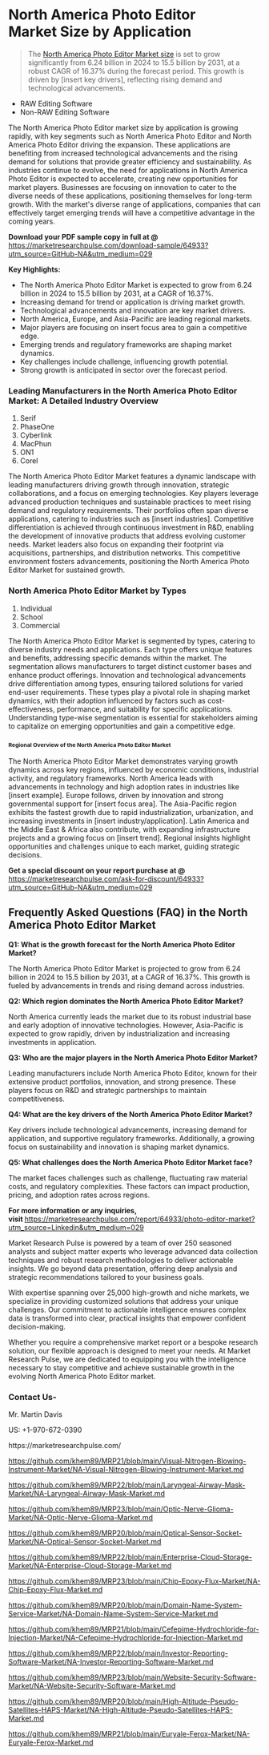 <h1>North America Photo Editor Market&nbsp;Size by Application</h1><blockquote><p>The <a href="https://marketresearchpulse.com/download-sample/64933?utm_source=GitHub-NA&amp;utm_medium=029">North America Photo Editor Market size</a> is set to grow significantly from 6.24 billion in 2024 to 15.5 billion by 2031, at a robust CAGR of 16.37% during the forecast period. This growth is driven by [insert key drivers], reflecting rising demand and technological advancements.</p></blockquote><ul><li>RAW Editing Software <li> Non-RAW Editing Software</li></ul><p>The North America Photo Editor market size by application is growing rapidly, with key segments such as North America Photo Editor and North America Photo Editor driving the expansion. These applications are benefiting from increased technological advancements and the rising demand for solutions that provide greater efficiency and sustainability. As industries continue to evolve, the need for applications in North America Photo Editor is expected to accelerate, creating new opportunities for market players. Businesses are focusing on innovation to cater to the diverse needs of these applications, positioning themselves for long-term growth. With the market's diverse range of applications, companies that can effectively target emerging trends will have a competitive advantage in the coming years.</p><p><strong>Download your PDF sample copy in full at @ </strong><a href="https://marketresearchpulse.com/download-sample/64933?utm_source=GitHub-NA&amp;utm_medium=029">https://marketresearchpulse.com/download-sample/64933?utm_source=GitHub-NA&amp;utm_medium=029</a></p><p><strong>Key Highlights: </strong></p><ul><li>The North America Photo Editor Market is expected to grow from 6.24 billion in 2024 to 15.5 billion by 2031, at a CAGR of 16.37%.</li><li>Increasing demand for trend or application is driving market growth.</li><li>Technological advancements and innovation are key market drivers.</li><li>North America, Europe, and Asia-Pacific are leading regional markets.</li><li>Major players are focusing on insert focus area to gain a competitive edge.</li><li>Emerging trends and regulatory frameworks are shaping market dynamics.</li><li>Key challenges include challenge, influencing growth potential.</li><li>Strong growth is anticipated in sector over the forecast period.</li></ul><h3>Leading Manufacturers in the North America Photo Editor Market: A Detailed Industry Overview</h3><ol><li>Serif</li><li>PhaseOne</li><li>Cyberlink</li><li>MacPhun</li><li>ON1</li><li>Corel</li></ol><div class="flex max-w-full flex-col flex-grow"><div class="min-h-8 text-message flex w-full flex-col items-end gap-2 whitespace-normal break-words [.text-message+&amp;]:mt-5" dir="auto" data-message-author-role="assistant" data-message-id="fd8432e4-4910-450d-b182-61b7bfb0a01f" data-message-model-slug="gpt-4o"><div class="flex w-full flex-col gap-1 empty:hidden first:pt-[3px]"><div class="markdown prose w-full break-words dark:prose-invert light"><p>The North America Photo Editor Market features a dynamic landscape with leading manufacturers driving growth through innovation, strategic collaborations, and a focus on emerging technologies. Key players leverage advanced production techniques and sustainable practices to meet rising demand and regulatory requirements. Their portfolios often span diverse applications, catering to industries such as [insert industries]. Competitive differentiation is achieved through continuous investment in R&amp;D, enabling the development of innovative products that address evolving customer needs. Market leaders also focus on expanding their footprint via acquisitions, partnerships, and distribution networks. This competitive environment fosters advancements, positioning the North America Photo Editor Market for sustained growth.</p></div></div></div></div><h3>North America Photo Editor Market by Types</h3><ol><li>Individual <li> School <li> Commercial</li></ol><div class="flex max-w-full flex-col flex-grow"><div class="min-h-8 text-message flex w-full flex-col items-end gap-2 whitespace-normal break-words [.text-message+&amp;]:mt-5" dir="auto" data-message-author-role="assistant" data-message-id="084470be-0bb7-4664-bddf-5156b4f41249" data-message-model-slug="gpt-4o-mini"><div class="flex w-full flex-col gap-1 empty:hidden first:pt-[3px]"><div class="markdown prose w-full break-words dark:prose-invert light"><p>The North America Photo Editor Market is segmented by types, catering to diverse industry needs and applications. Each type offers unique features and benefits, addressing specific demands within the market. The segmentation allows manufacturers to target distinct customer bases and enhance product offerings. Innovation and technological advancements drive differentiation among types, ensuring tailored solutions for varied end-user requirements. These types play a pivotal role in shaping market dynamics, with their adoption influenced by factors such as cost-effectiveness, performance, and suitability for specific applications. Understanding type-wise segmentation is essential for stakeholders aiming to capitalize on emerging opportunities and gain a competitive edge.</p></div></div></div></div><h3><span style="font-size: 11px;">Regional Overview of the North America Photo Editor Market</span></h3><div class="flex max-w-full flex-col flex-grow"><div class="min-h-8 text-message flex w-full flex-col items-end gap-2 whitespace-normal break-words [.text-message+&amp;]:mt-5" dir="auto" data-message-author-role="assistant" data-message-id="e9038762-ce64-4e30-91c9-9bd413514231" data-message-model-slug="gpt-4o-mini"><div class="flex w-full flex-col gap-1 empty:hidden first:pt-[3px]"><div class="markdown prose w-full break-words dark:prose-invert light"><p>The North America Photo Editor Market demonstrates varying growth dynamics across key regions, influenced by economic conditions, industrial activity, and regulatory frameworks. North America leads with advancements in technology and high adoption rates in industries like [insert example]. Europe follows, driven by innovation and strong governmental support for [insert focus area]. The Asia-Pacific region exhibits the fastest growth due to rapid industrialization, urbanization, and increasing investments in [insert industry/application]. Latin America and the Middle East &amp; Africa also contribute, with expanding infrastructure projects and a growing focus on [insert trend]. Regional insights highlight opportunities and challenges unique to each market, guiding strategic decisions.</p></div></div></div></div><p><strong>Get a special discount on your report purchase at @ </strong><a href="https://marketresearchpulse.com/ask-for-discount/64933?utm_source=GitHub-NA&amp;utm_medium=029">https://marketresearchpulse.com/ask-for-discount/64933?utm_source=GitHub-NA&amp;utm_medium=029</a></p><h2>Frequently Asked Questions (FAQ) in the North America Photo Editor Market</h2><p><strong>Q1: What is the growth forecast for the North America Photo Editor Market?</strong></p><p>The North America Photo Editor Market is projected to grow from 6.24 billion in 2024 to 15.5 billion by 2031, at a CAGR of 16.37%. This growth is fueled by advancements in trends and rising demand across industries.</p><p><strong>Q2: Which region dominates the North America Photo Editor Market?</strong></p><p>North America currently leads the market due to its robust industrial base and early adoption of innovative technologies. However, Asia-Pacific is expected to grow rapidly, driven by industrialization and increasing investments in application.</p><p><strong>Q3: Who are the major players in the North America Photo Editor Market?</strong></p><p>Leading manufacturers include North America Photo Editor, known for their extensive product portfolios, innovation, and strong presence. These players focus on R&amp;D and strategic partnerships to maintain competitiveness.</p><p><strong>Q4: What are the key drivers of the North America Photo Editor Market?</strong></p><p>Key drivers include technological advancements, increasing demand for application, and supportive regulatory frameworks. Additionally, a growing focus on sustainability and innovation is shaping market dynamics.</p><p><strong>Q5: What challenges does the North America Photo Editor Market face?</strong></p><p>The market faces challenges such as challenge, fluctuating raw material costs, and regulatory complexities. These factors can impact production, pricing, and adoption rates across regions.</p><p><strong>For more information or any inquiries, visit&nbsp;</strong><a href="https://marketresearchpulse.com/report/64933/photo-editor-market?utm_source=Linkedin&utm_medium=029">https://marketresearchpulse.com/report/64933/photo-editor-market?utm_source=Linkedin&utm_medium=029</a></p><p>Market Research Pulse is powered by a team of over 250 seasoned analysts and subject matter experts who leverage advanced data collection techniques and robust research methodologies to deliver actionable insights. We go beyond data presentation, offering deep analysis and strategic recommendations tailored to your business goals.</p><p>With expertise spanning over 25,000 high-growth and niche markets, we specialize in providing customized solutions that address your unique challenges. Our commitment to actionable intelligence ensures complex data is transformed into clear, practical insights that empower confident decision-making.</p><p>Whether you require a comprehensive market report or a bespoke research solution, our flexible approach is designed to meet your needs. At Market Research Pulse, we are dedicated to equipping you with the intelligence necessary to stay competitive and achieve sustainable growth in the evolving North America Photo Editor market.</p><h3><strong>Contact Us-</strong></h3><p>Mr. Martin Davis</p><p>US: +1-970-672-0390</p><p>https://marketresearchpulse.com/</p><p><a href="https://github.com/khem89/MRP21/blob/main/Visual-Nitrogen-Blowing-Instrument-Market/NA-Visual-Nitrogen-Blowing-Instrument-Market.md">https://github.com/khem89/MRP21/blob/main/Visual-Nitrogen-Blowing-Instrument-Market/NA-Visual-Nitrogen-Blowing-Instrument-Market.md</a></p><p><a href="https://github.com/khem89/MRP22/blob/main/Laryngeal-Airway-Mask-Market/NA-Laryngeal-Airway-Mask-Market.md">https://github.com/khem89/MRP22/blob/main/Laryngeal-Airway-Mask-Market/NA-Laryngeal-Airway-Mask-Market.md</a></p><p><a href="https://github.com/khem89/MRP23/blob/main/Optic-Nerve-Glioma-Market/NA-Optic-Nerve-Glioma-Market.md">https://github.com/khem89/MRP23/blob/main/Optic-Nerve-Glioma-Market/NA-Optic-Nerve-Glioma-Market.md</a></p><p><a href="https://github.com/khem89/MRP20/blob/main/Optical-Sensor-Socket-Market/NA-Optical-Sensor-Socket-Market.md">https://github.com/khem89/MRP20/blob/main/Optical-Sensor-Socket-Market/NA-Optical-Sensor-Socket-Market.md</a></p><p><a href="https://github.com/khem89/MRP22/blob/main/Enterprise-Cloud-Storage-Market/NA-Enterprise-Cloud-Storage-Market.md">https://github.com/khem89/MRP22/blob/main/Enterprise-Cloud-Storage-Market/NA-Enterprise-Cloud-Storage-Market.md</a></p><p><a href="https://github.com/khem89/MRP23/blob/main/Chip-Epoxy-Flux-Market/NA-Chip-Epoxy-Flux-Market.md">https://github.com/khem89/MRP23/blob/main/Chip-Epoxy-Flux-Market/NA-Chip-Epoxy-Flux-Market.md</a></p><p><a href="https://github.com/khem89/MRP20/blob/main/Domain-Name-System-Service-Market/NA-Domain-Name-System-Service-Market.md">https://github.com/khem89/MRP20/blob/main/Domain-Name-System-Service-Market/NA-Domain-Name-System-Service-Market.md</a></p><p><a href="https://github.com/khem89/MRP21/blob/main/Cefepime-Hydrochloride-for-Injection-Market/NA-Cefepime-Hydrochloride-for-Injection-Market.md">https://github.com/khem89/MRP21/blob/main/Cefepime-Hydrochloride-for-Injection-Market/NA-Cefepime-Hydrochloride-for-Injection-Market.md</a></p><p><a href="https://github.com/khem89/MRP22/blob/main/Investor-Reporting-Software-Market/NA-Investor-Reporting-Software-Market.md">https://github.com/khem89/MRP22/blob/main/Investor-Reporting-Software-Market/NA-Investor-Reporting-Software-Market.md</a></p><p><a href="https://github.com/khem89/MRP23/blob/main/Website-Security-Software-Market/NA-Website-Security-Software-Market.md">https://github.com/khem89/MRP23/blob/main/Website-Security-Software-Market/NA-Website-Security-Software-Market.md</a></p><p><a href="https://github.com/khem89/MRP20/blob/main/High-Altitude-Pseudo-Satellites-HAPS-Market/NA-High-Altitude-Pseudo-Satellites-HAPS-Market.md">https://github.com/khem89/MRP20/blob/main/High-Altitude-Pseudo-Satellites-HAPS-Market/NA-High-Altitude-Pseudo-Satellites-HAPS-Market.md</a></p><p><a href="https://github.com/khem89/MRP21/blob/main/Euryale-Ferox-Market/NA-Euryale-Ferox-Market.md">https://github.com/khem89/MRP21/blob/main/Euryale-Ferox-Market/NA-Euryale-Ferox-Market.md</a></p>
